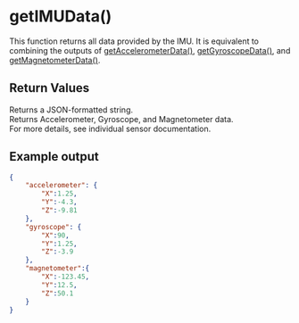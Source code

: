 # getIMUData()

This function returns all data provided by the IMU. It is equivalent to combining the outputs of [getAccelerometerData()](getAccelerometerData.md), [getGyroscopeData()](getGyroscopeData.md), and [getMagnetometerData()](getMagnetometerData.md).

## Return Values

Returns a JSON-formatted string.  
Returns Accelerometer, Gyroscope, and Magnetometer data.  
For more details, see individual sensor documentation.

## Example output

```json
{
    "accelerometer": {
        "X":1.25,
        "Y":-4.3,
        "Z":-9.81
    },
    "gyroscope": {
        "X":90,
        "Y":1.25,
        "Z":-3.9
    },
    "magnetometer":{
        "X":-123.45,
        "Y":12.5,
        "Z":50.1
    }
}
```
